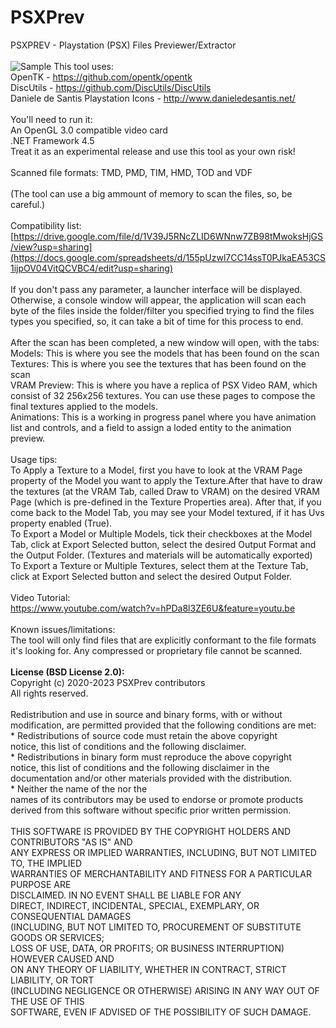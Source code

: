 # PSXPrev

PSXPREV - Playstation (PSX) Files Previewer/Extractor<br><br>
![Sample](https://i.snipboard.io/hLlNy5.jpg)
This tool uses:<br>
OpenTK - https://github.com/opentk/opentk<br>
DiscUtils - https://github.com/DiscUtils/DiscUtils<br>
Daniele de Santis Playstation Icons - http://www.danieledesantis.net/<br><br>
You'll need to run it:<br>
An OpenGL 3.0 compatible video card<br>
.NET Framework 4.5<br>
Treat it as an experimental release and use this tool as your own risk!<br><br>
Scanned file formats: TMD, PMD, TIM, HMD, TOD and VDF<br><br>
(The tool can use a big ammount of memory to scan the files, so, be careful.)<br><br>
Compatibility list: [https://drive.google.com/file/d/1V39J5RNcZLID6WNnw7ZB98tMwoksHjGS/view?usp=sharing](https://docs.google.com/spreadsheets/d/155pUzwl7CC14ssT0PJkaEA53CS1ijpOV04VitQCVBC4/edit?usp=sharing)<br><br>
If you don't pass any parameter, a launcher interface will be displayed.
Otherwise, a console window will appear, the application will scan each byte of the files inside the folder/filter you specified trying to find the files types you specified, so, it can take a bit of time for this process to end.<br><br>
After the scan has been completed, a new window will open, with the tabs:<br>
Models: This is where you see the models that has been found on the scan<br>
Textures: This is where you see the textures that has been found on the scan<br>
VRAM Preview: This is where you have a replica of PSX Video RAM, which consist of 32 256x256 textures. You can use these pages to compose the final textures applied to the models.<br>
Animations: This is a working in progress panel where you have animation list and controls, and a field to assign a loded entity to the animation preview.<br><br>
Usage tips:<br>
To Apply a Texture to a Model, first you have to look at the VRAM Page property of the Model you want to apply the Texture.After that have to draw the textures (at the VRAM Tab, called Draw to VRAM) on the desired VRAM Page (which is pre-defined in the Texture Properties area). After that, if you come back to the Model Tab, you may see your Model textured, if it has Uvs property enabled (True).<br>
To Export a Model or Multiple Models,  tick their checkboxes at the Model Tab, click at Export Selected button, select the desired Output Format and the Output Folder. (Textures and materials will be automatically exported)<br>
To Export a Texture or Multiple Textures, select them at the Texture Tab, click at Export Selected button and select the desired Output Folder.<br><br>
Video Tutorial:<br>
https://www.youtube.com/watch?v=hPDa8l3ZE6U&feature=youtu.be<br><br>
Known issues/limitations:<br>
The tool will only find files that are explicitly conformant to the file formats it's looking for. Any compressed or proprietary file cannot be scanned.<br><br>
<b>License (BSD License 2.0):</b><br>
Copyright (c) 2020-2023 PSXPrev contributors<br>
All rights reserved.<br><br>
Redistribution and use in source and binary forms, with or without<br>
modification, are permitted provided that the following conditions are met:<br>
    * Redistributions of source code must retain the above copyright<br>
      notice, this list of conditions and the following disclaimer.<br>
    * Redistributions in binary form must reproduce the above copyright<br>
      notice, this list of conditions and the following disclaimer in the<br>
      documentation and/or other materials provided with the distribution.<br>
    * Neither the name of the <organization> nor the<br>
      names of its contributors may be used to endorse or promote products<br>
      derived from this software without specific prior written permission.<br><br>
THIS SOFTWARE IS PROVIDED BY THE COPYRIGHT HOLDERS AND CONTRIBUTORS "AS IS" AND<br>
ANY EXPRESS OR IMPLIED WARRANTIES, INCLUDING, BUT NOT LIMITED TO, THE IMPLIED<br>
WARRANTIES OF MERCHANTABILITY AND FITNESS FOR A PARTICULAR PURPOSE ARE<br>
DISCLAIMED. IN NO EVENT SHALL <COPYRIGHT HOLDER> BE LIABLE FOR ANY<br>
DIRECT, INDIRECT, INCIDENTAL, SPECIAL, EXEMPLARY, OR CONSEQUENTIAL DAMAGES<br>
(INCLUDING, BUT NOT LIMITED TO, PROCUREMENT OF SUBSTITUTE GOODS OR SERVICES;<br>
LOSS OF USE, DATA, OR PROFITS; OR BUSINESS INTERRUPTION) HOWEVER CAUSED AND<br>
ON ANY THEORY OF LIABILITY, WHETHER IN CONTRACT, STRICT LIABILITY, OR TORT<br>
(INCLUDING NEGLIGENCE OR OTHERWISE) ARISING IN ANY WAY OUT OF THE USE OF THIS<br>
SOFTWARE, EVEN IF ADVISED OF THE POSSIBILITY OF SUCH DAMAGE.<br>
